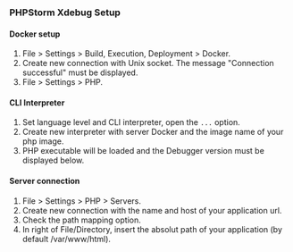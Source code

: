 ### PHPStorm Xdebug Setup
#### Docker setup
1. File > Settings > Build, Execution, Deployment > Docker.
2. Create new connection with Unix socket. The message "Connection successful" must be displayed.
3. File > Settings > PHP.

#### CLI Interpreter
1. Set language level and CLI interpreter, open the `...` option.
2. Create new interpreter with server Docker and the image name of your php image.
3. PHP executable will be loaded and the Debugger version must be displayed below.

#### Server connection
1. File > Settings > PHP > Servers.
2. Create new connection with the name and host of your application url.
3. Check the path mapping option.
4. In right of File/Directory, insert the absolut path of your application (by default /var/www/html).